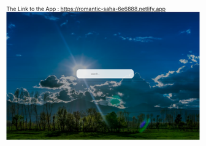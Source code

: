 The Link to the App : https://romantic-saha-6e6888.netlify.app
![alt text](https://github.com/Ibutich/mypwa/blob/master/pwa.png?raw=true)



